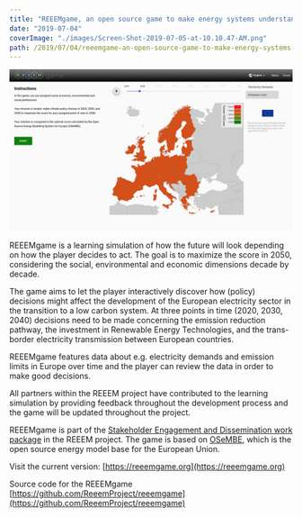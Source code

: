 ```yaml
---
title: "REEEMgame, an open source game to make energy systems understandable"
date: "2019-07-04"
coverImage: "./images/Screen-Shot-2019-07-05-at-10.10.47-AM.png"
path: /2019/07/04/reeemgame-an-open-source-game-to-make-energy-systems-understandable/
---
```


![REEEMgame screenshot](./images/Screen-Shot-2019-07-05-at-10.10.47-AM.png)

REEEMgame is a learning simulation of how the future will look depending on how the player decides to act. The goal is to maximize the score in 2050, considering the social, environmental and economic dimensions decade by decade.

The game aims to let the player interactively discover how (policy) decisions might affect the development of the European electricity sector in the transition to a low carbon system. At three points in time (2020, 2030, 2040) decisions need to be made concerning the emission reduction pathway, the investment in Renewable Energy Technologies, and the trans-border electricity transmission between European countries.

REEEMgame features data about e.g. electricity demands and emission limits in Europe over time and the player can review the data in order to make good decisions.

All partners within the REEEM project have contributed to the learning simulation by providing feedback throughout the development process and the game will be updated throughout the project.

REEEMgame is part of the [Stakeholder Engagement and Dissemination work package](https://www.reeem.org/index.php/work-packages/) in the REEEM project. The game is based on [OSeMBE](http://www.osemosys.org/osembe.html), which is the open source energy model base for the European Union.

Visit the current version: [https://reeemgame.org](https://reeemgame.org)

Source code for the REEEMgame [https://github.com/ReeemProject/reeemgame](https://github.com/ReeemProject/reeemgame)
